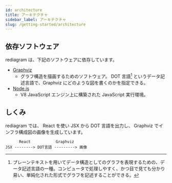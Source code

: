 ```yaml
---
id: architecture
title: アーキテクチャ
sidebar_label: アーキテクチャ
slug: /getting-started/architecture
---
```


## 依存ソフトウェア

rediagram は、下記のソフトウェアに依存しています。

- [Graphviz](https://graphviz.org/)
  - グラフ構造を描画するためのソフトウェア。 DOT 言語[^1] というデータ記述言語で、Graphviz にどのような図を書くのかを指定できる。
- [Node.js](https://nodejs.org/)
  - V8 JavaScript エンジン上に構築された JavaScript 実行環境。

## しくみ

rediagram では、 React を使い JSX から DOT 言語を出力し、 Graphviz でインフラ構成図の画像を生成しています。

```plain
      React           Graphviz
JSX --------> DOT言語 ---------> 画像
```

[^1]: プレーンテキストを用いてデータ構造としてのグラフを表現するための、データ記述言語の一種。コンピュータで処理しやすく、かつ目で見ても分かり易い、単純化された形式でグラフを記述することができる。
